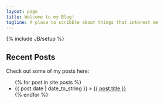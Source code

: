 ```yaml
---
layout: page
title: Welcome to my Blog!
tagline: A place to scribble about things that interest me
---
```

{% include JB/setup %}

## Recent Posts

Check out some of my posts here:

<ul class="posts">
  {% for post in site.posts %}
    <li><span>{{ post.date | date_to_string }}</span> &raquo; <a href="{{ BASE_PATH }}{{ post.url }}">{{ post.title }}</a></li>
  {% endfor %}
</ul>
